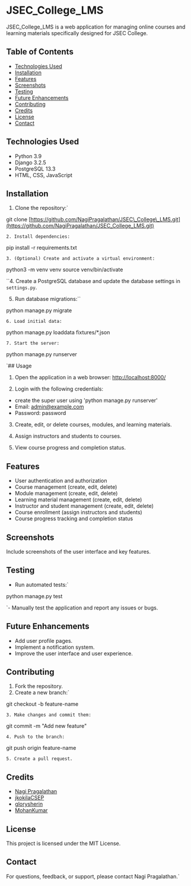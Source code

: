 # JSEC_College_LMS

JSEC_College_LMS is a web application for managing online courses and learning materials specifically designed for JSEC College.

## Table of Contents

- [Technologies Used](#technologies-used)
- [Installation](#installation)
- [Features](#features)
- [Screenshots](#screenshots)
- [Testing](#testing)
- [Future Enhancements](#future-enhancements)
- [Contributing](#contributing)
- [Credits](#credits)
- [License](#license)
- [Contact](#contact)

## Technologies Used

- Python 3.9
- Django 3.2.5
- PostgreSQL 13.3
- HTML, CSS, JavaScript

## Installation

1. Clone the repository:` 

git clone [https://github.com/NagiPragalathan/JSEC\_College\_LMS.git](https://github.com/NagiPragalathan/JSEC_College_LMS.git)

 `2. Install dependencies:` 

pip install -r requirements.txt


 `3. (Optional) Create and activate a virtual environment:` 

python3 -m venv venv source venv/bin/activate

 ``4. Create a PostgreSQL database and update the database settings in `settings.py`.

5. Run database migrations:`` 

python manage.py migrate

 `6. Load initial data:` 

python manage.py loaddata fixtures/\*.json


 `7. Start the server:` 

python manage.py runserver

 `## Usage

1. Open the application in a web browser: [http://localhost:8000/](http://localhost:8000/)

2. Login with the following credentials:
- create the super user using 'python manage.py runserver'
- Email: admin@example.com
- Password: password

3. Create, edit, or delete courses, modules, and learning materials.

4. Assign instructors and students to courses.

5. View course progress and completion status.

## Features

- User authentication and authorization
- Course management (create, edit, delete)
- Module management (create, edit, delete)
- Learning material management (create, edit, delete)
- Instructor and student management (create, edit, delete)
- Course enrollment (assign instructors and students)
- Course progress tracking and completion status

## Screenshots

Include screenshots of the user interface and key features.

## Testing

- Run automated tests:` 

python manage.py test

 `- Manually test the application and report any issues or bugs.

## Future Enhancements

- Add user profile pages.
- Implement a notification system.
- Improve the user interface and user experience.

## Contributing

1. Fork the repository.
2. Create a new branch:` 

git checkout -b feature-name

`3. Make changes and commit them:` 

git commit -m "Add new feature"


`4. Push to the branch:` 

git push origin feature-name

`5. Create a pull request.`

## Credits

- [Nagi Pragalathan](https://github.com/NagiPragalathan)
- [jkokilaCSEP](https://github.com/jkokilaCSEP)
- [glorysherin](https://github.com/glorysherin)
- [MohanKumar](https://github.com/MohanKumarMurugan)

## License

This project is licensed under the MIT License.

## Contact

For questions, feedback, or support, please contact Nagi Pragalathan.`
